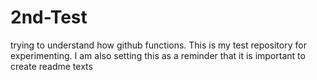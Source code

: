 # 2nd-Test

trying to understand how github functions. This is my test repository for experimenting. I am also setting this as a reminder that it is important to create readme texts
